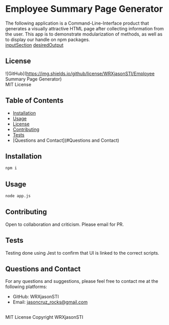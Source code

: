
# Employee Summary Page Generator

The following application is a Command-Line-Interface product that generates a visually attractive HTML page after collecting information from the user. This app is to demonstrate modularization of methods, as well as to display our handle on npm packages.  
[inputSection](./input.PNG)
[desiredOutput](./output.PNG)

## License
![GitHub](https://img.shields.io/github/license/WRXjasonSTI/Employee Summary Page Generator)  
MIT License 

## Table of Contents

* [Installation](#Installation)  
* [Usage](#Usage)  
* [License](#License)  
* [Contributing](#Contributing)  
* [Tests](#Contributing)  
* [Questions and Contact](#Questions and Contact)  

## Installation
```bash
npm i
```
## Usage
```bash
node app.js 
```
## Contributing

Open to collaboration and criticism. Please email for PR. 

## Tests

Testing done using Jest to confirm that UI is linked to the correct scripts. 

## Questions and Contact
For any questions and suggestions, please feel free to contact me at the following platforms:
* GitHub: WRXjasonSTI 
* Email: jasoncruz_rocks@gmail.com 

##
MIT License 
Copyright WRXjasonSTI
    